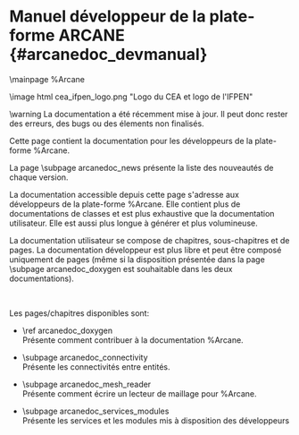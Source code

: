 # Manuel développeur de la plate-forme ARCANE {#arcanedoc_devmanual}

\mainpage %Arcane

\image html cea_ifpen_logo.png "Logo du CEA et logo de l'IFPEN"

\warning La documentation a été récemment mise à jour. Il peut donc rester
des erreurs, des bugs ou des élements non finalisés.

Cette page contient la documentation pour les développeurs de la plate-forme %Arcane.

La page \subpage arcanedoc_news présente la liste des nouveautés de chaque version.

La documentation accessible depuis cette page s'adresse aux développeurs de la 
plate-forme %Arcane. Elle contient plus de documentations de classes et est plus
exhaustive que la documentation utilisateur. Elle est aussi plus longue à générer
et plus volumineuse.

La documentation utilisateur se compose de chapitres, sous-chapitres et de pages.
La documentation développeur est plus libre et peut être composé uniquement de pages
(même si la disposition présentée dans la page \subpage arcanedoc_doxygen est souhaitable
dans les deux documentations).

<br>

Les pages/chapitres disponibles sont:

- \ref arcanedoc_doxygen <br>
  Présente comment contribuer à la documentation %Arcane.

- \subpage arcanedoc_connectivity <br>
  Présente les connectivités entre entités.

- \subpage arcanedoc_mesh_reader <br>
  Présente comment écrire un lecteur de maillage pour %Arcane.

- \subpage arcanedoc_services_modules <br>
  Présente les services et les modules mis à disposition des développeurs
